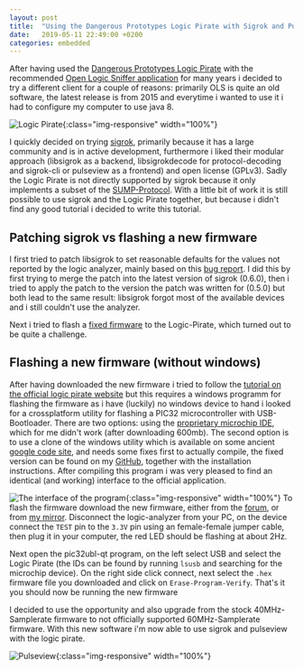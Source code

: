 ```yaml
---
layout: post
title:  "Using the Dangerous Prototypes Logic Pirate with Sigrok and Pulseview"
date:   2019-05-11 22:49:00 +0200
categories: embedded
---
```


After having used the [Dangerous Prototypes Logic Pirate](http://dangerousprototypes.com/docs/Logic_Pirate) with the recommended [Open Logic Sniffer application](https://github.com/jawi/ols) for many years i decided to try a different client for a couple of reasons: primarily OLS is quite an old software, the latest release is from 2015 and everytime i wanted to use it i had to configure my computer to use java 8. 

![Logic Pirate](../../../../../assets/img/logic-pirate-sigrok/logicpirate.jpg){:class="img-responsive" width="100%"}

I quickly decided on trying [sigrok](https://sigrok.org/), primarily because it has a large community and is in active development, furthermore i liked their modular approach (libsigrok as a backend, libsigrokdecode for protocol-decoding and sigrok-cli or pulseview as a frontend) and open license (GPLv3). Sadly the Logic Pirate is not directly supported by sigrok because it only implements a subset of the [SUMP-Protocol](https://www.sump.org/projects/analyzer/protocol/).
With a little bit of work it is still possible to use sigrok and the Logic Pirate together, but because i didn't find any good tutorial i decided to write this tutorial.

## Patching sigrok vs flashing a new firmware
I first tried to patch libsigrok to set reasonable defaults for the values not reported by the logic analyzer, mainly based on this [bug report](https://sigrok.org/bugzilla/show_bug.cgi?id=1287#c2). I did this by first trying to merge the patch into the latest version of sigrok (0.6.0), then i tried to apply the patch to the version the patch was written for (0.5.0) but both lead to the same result: libsigrok forgot most of the available devices and i still couldn't use the analyzer.

Next i tried to flash a [fixed firmware](http://dangerousprototypes.com/forum/viewtopic.php?f=58&t=7073) to the Logic-Pirate, which turned out to be quite a challenge.

## Flashing a new firmware (without windows)
After having downloaded the new firmware i tried to follow the [tutorial on the official logic pirate website](http://dangerousprototypes.com/docs/Logic_Pirate#Entering_Update_Mode) but this requires a windows programm for flashing the firmware as i have (luckily) no windows device to hand i looked for a crossplatform utility for flashing a PIC32 microcontroller with USB-Bootloader. There are two options: using the [proprietary microchip
IDE](https://www.microchip.com/mplab/mplab-x-ide), which for me didn't work (after downloading 600mb). The second option is to use a clone of the windows utility which is available on some ancient [google code site](https://code.google.com/archive/p/pic32ubl-qt/), and needs some fixes first to actually compile, the fixed version can be found on my [GitHub](https://github.com/aul12/pic32ubl-qt), together with the installation instructions. After compiling this program i was very pleased to find an identical (and working) interface to the official application.

![The interface of the program](../../../../../assets/img/logic-pirate-sigrok/flash.png){:class="img-responsive" width="100%"}
To flash the firmware download the new firmware, either from the [forum](http://dangerousprototypes.com/forum/download/file.php?id=12846), or from [my mirror](http://aul12.me/assets/logicpirate.zip).
Disconnect the logic-analyzer from your PC, on the device connect the `TEST` pin to the `3.3V` pin using an female-female jumper cable, then plug it in your computer, the red LED should be flashing at about 2Hz.

Next open the pic32ubl-qt program, on the left  select USB and select the Logic Pirate (the IDs can be found by running `lsusb` and searching for the microchip device). On the right side click connect, next select the `.hex` firmware file you downloaded and click on `Erase-Program-Verify`. That's it you should now be running the new firmware

I decided to use the opportunity and also upgrade from the stock 40MHz-Samplerate firmware to not officially supported 60MHz-Samplerate firmware. With this new software i'm now able to use sigrok and pulseview with the logic pirate.

![Pulseview](../../../../../assets/img/logic-pirate-sigrok/pulseview.png){:class="img-responsive" width="100%"}
